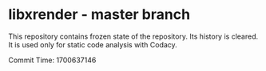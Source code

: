 # libxrender - master branch

This repository contains frozen state of the repository.
Its history is cleared. It is used only for static code
analysis with Codacy.

Commit Time: 1700637146